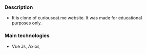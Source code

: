 ### Description

- It is clone of curiouscat.me website. It was made for educational purposes only.

### Main technologies

- Vue Js, Axios, 